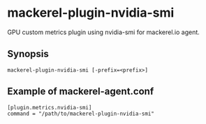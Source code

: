 mackerel-plugin-nvidia-smi
==========================

GPU custom metrics plugin using nvidia-smi for mackerel.io agent.

## Synopsis

```shell
mackerel-plugin-nvidia-smi [-prefix=<prefix>]
```

## Example of mackerel-agent.conf

```
[plugin.metrics.nvidia-smi]
command = "/path/to/mackerel-plugin-nvidia-smi"
```

